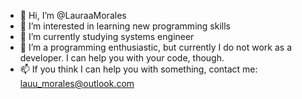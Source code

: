 - 👋 Hi, I’m @LauraaMorales
- 👀 I’m interested in learning new programming skills
- 🌱 I’m currently studying systems engineer
- 💞️ I’m a programming enthusiastic, but currently I do not work as a developer. I can help you with your code, though.
- 📫 If you think I can help you with something, contact me: lauu_morales@outlook.com
<!---
LauraaMorales/LauraaMorales is a ✨ special ✨ repository because its `README.md` (this file) appears on your GitHub profile.
You can click the Preview link to take a look at your changes.
--->
